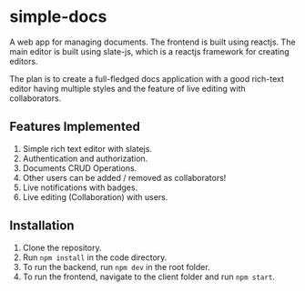 # simple-docs
A web app for managing documents. The frontend is built using reactjs. The main editor is built using slate-js, which is a reactjs framework for creating editors.

The plan is to create a full-fledged docs application with a good rich-text editor having multiple styles and the feature of live editing with collaborators.

## Features Implemented
1. Simple rich text editor with slatejs.
2. Authentication and authorization.
3. Documents CRUD Operations.
4. Other users can be added / removed as collaborators!
5. Live notifications with badges.
6. Live editing (Collaboration) with users.

## Installation
1. Clone the repository.
2. Run `npm install` in the code directory.
3. To run the backend, run `npm dev` in the root folder.
4. To run the frontend, navigate to the client folder and run `npm start`.
